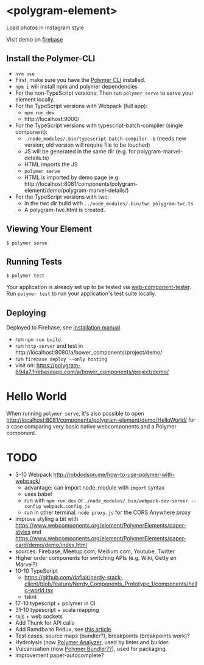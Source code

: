 # \<polygram-element\>

Load photos in Instagram style

Visit demo on [firebase](https://polygram-694a7.firebaseapp.com/a/bower_components/project/demo/)


## Install the Polymer-CLI

* `nvm use`
* First, make sure you have the [Polymer CLI](https://www.npmjs.com/package/polymer-cli) installed.
* `npm i` will install npm and polymer dependencies
* For the non-TypeScript versions: Then run `polymer serve` to serve your element locally.
* For the TypeScript versions with Webpack (full app): 
    * `npm run dev`
    * http://localhost:9000/
* For the TypeScript versions with typescript-batch-compiler (single component):
    * `./node_modules/.bin/typescript-batch-compiler -b` (needs new version, old version will require file to be touched)
    * JS will be generated in the same dir (e.g. for polygram-marvel-details.ts)
    * HTML imports the JS
    * `polymer serve`
    * HTML is imported by demo page (e.g. http://localhost:8081/components/polygram-element/demo/polygram-marvel-details/)
* For the TypeScript versions with twc:
    * in the twc dir build with `../node_modules/.bin/twc polygram-twc.ts`
    * A polygram-twc.html is created.

## Viewing Your Element

```
$ polymer serve
```

## Running Tests

```
$ polymer test
```

Your application is already set up to be tested via [web-component-tester](https://github.com/Polymer/web-component-tester). Run `polymer test` to run your application's test suite locally.


## Deploying

Deployed to Firebase, see [installation manual](https://firebase.google.com/docs/cli/).

<!-- * run `polymer build` (TODO WIP) -->
* run `npm run build`
* run `http-server` and test in http://localhost:8080/a/bower_components/project/demo/
* run `firebase deploy --only hosting`
* visit on: https://polygram-694a7.firebaseapp.com/a/bower_components/project/demo/

# Hello World

When running `polymer serve`, it's also possible to open [http://localhost:8081/components/polygram-element/demo/HelloWorld/](http://localhost:8081/components/polygram-element/demo/HelloWorld/) for a case comparing very basic
native webcomponents and a Polymer component. 


# TODO

* 3-10 Webpack http://robdodson.me/how-to-use-polymer-with-webpack/
    * advantage: can import node_module with `import` syntax
    * uses babel
    * run with `npm run dev` or ```./node_modules/.bin/webpack-dev-server --config webpack.config.js```
    * run in other terminal: `node proxy.js` for the CORS Anywhere proxy
* improve styling a bit with https://www.webcomponents.org/element/PolymerElements/paper-styles and https://www.webcomponents.org/element/PolymerElements/paper-card/demo/demo/index.html
* sources: Firebase, Meetup.com, Medium.com, Youtube, Twitter
* Higher order components for switching APIs (e.g. Wiki, Getty en Marvel?)
* 10-10 TypeScript
    * https://github.com/daflair/nerdy-stack-client/blob/feature/Nerdy_Components_Prototype_1/components/hello-world.tsx
    * tslint
* 17-10 typescript + polymer in CI
* 31-10 typescript + scala mapping
* rxjs + web sockets
* Add Thunk for API calls
* Add Ramdba to Redux, see [this article](https://alligator.io/react/functional-redux-reducers-with-ramda/).
* Test cases, source maps (bundler?), breakpoints (breakpoints work)?
* Hydrolysis (now [Polymer Analyzer](https://github.com/Polymer/polymer-analyzer), used by linter and builder. 
* Vulcanisation (now [Polymer Bundler??](https://github.com/Polymer/polymer-bundler)), used for packaging.
* improvement paper-autocomplete?
